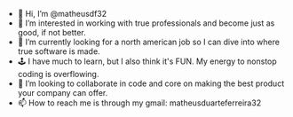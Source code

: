 - 👋 Hi, I’m @matheusdf32
- 👀 I’m interested in working with true professionals and become just as good, if not better.
- 🌱 I’m currently looking for a north american job so I can dive into where true software is made.
-  🕹 I have much to learn, but I also think it's FUN. My energy to nonstop coding is overflowing.
- 💞️ I’m looking to collaborate in code and core on making the best product your company can offer.
- 📫 How to reach me is through my gmail: matheusduarteferreira32 
